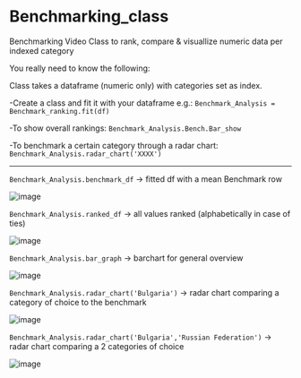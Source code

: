 # Benchmarking_class
Benchmarking Video Class to rank, compare &amp; visuallize numeric data per indexed category

You really need to know the following:

Class takes a dataframe (numeric only) with categories set as index.

-Create a class and fit it with your dataframe e.g.:
`Benchmark_Analysis = Benchmark_ranking.fit(df)`

-To show overall rankings:
`Benchmark_Analysis.Bench.Bar_show`

-To benchmark a certain category through a radar chart:
`Benchmark_Analysis.radar_chart('XXXX')`

------------------------------------------------------------------------------------------------

`Benchmark_Analysis.benchmark_df` -> fitted df with a mean Benchmark row

![image](https://user-images.githubusercontent.com/49153959/138554658-fed53c6c-f157-4f8f-9ebe-14eb74482397.png)

`Benchmark_Analysis.ranked_df` -> all values ranked (alphabetically in case of ties)

![image](https://user-images.githubusercontent.com/49153959/138554682-fdf532bd-6740-4256-997b-29fc440e181b.png)

`Benchmark_Analysis.bar_graph` -> barchart for general overview

![image](https://user-images.githubusercontent.com/49153959/138554728-c9f3e272-7389-449c-85f1-6aff9f9dad4f.png)

`Benchmark_Analysis.radar_chart('Bulgaria')` -> radar chart comparing a category of choice to the benchmark 

![image](https://user-images.githubusercontent.com/49153959/138554759-566546a4-a6ca-4e1a-a270-5da1ec5ac5a6.png)

`Benchmark_Analysis.radar_chart('Bulgaria','Russian Federation')` -> radar chart comparing a 2 categories of choice

![image](https://user-images.githubusercontent.com/49153959/138554786-e975618a-157e-4e99-bdd4-821234697c17.png)

